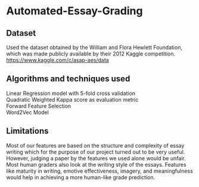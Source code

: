 # Automated-Essay-Grading

## Dataset
Used the dataset obtained by the William and Flora Hewlett Foundation, which was made publicly available by their 2012 Kaggle competition. https://www.kaggle.com/c/asap-aes/data

## Algorithms and techniques used
Linear Regression model with 5-fold cross validation <br />
Quadratic Weighted Kappa score as evaluation metric <br />
Forward Feature Selection <br />
Word2Vec Model <br />

## Limitations
Most of our features are based on the structure and complexity of essay writing which for the purpose of our project turned out to be very useful. However, judging a paper by the features we used alone would be unfair. Most human graders also look at the writing style of the essays. Features like maturity in writing, emotive effectiveness, imagery, and meaningfulness would help in achieving a more human-like grade prediction. 
